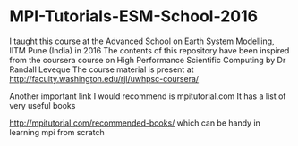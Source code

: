 # MPI-Tutorials-ESM-School-2016

I taught this course at the Advanced School on Earth System Modelling, IITM Pune (India) in 2016
The contents of this repository have been inspired from the coursera course on High Performance Scientific Computing by Dr Randall Leveque
The course material is present at http://faculty.washington.edu/rjl/uwhpsc-coursera/

Another important link I would recommend is mpitutorial.com
It has a list of very useful books

http://mpitutorial.com/recommended-books/
which can be handy in learning mpi from scratch

